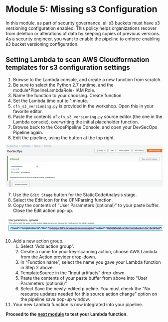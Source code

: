 <!--
This module is designed to show how Governance and Security engineering can take requirements and automate them into a pipeline.
--> 


# Module 5:  Missing s3 Configuration

In this module, as part of security governance, all s3 buckets must have s3 versioning configuration enabled.  This policy helps organizations recover from deletion or alterations of data by keeping copies of previous versions.  As a security engineer, you want to enable the pipeline to enforce enabling s3 bucket versioning configuration.


## Setting Lambda to scan AWS Cloudformation templates for s3 configuration settings

1.	Browse to the Lambda console, and create a new function from scratch. 
2.	Be sure to select the Python 2.7 runtime, and the module*PipelineLambdaRole-<random> IAM Role.  
3.  Name the function to your choosing.  Create function.
3.	Set the Lambda time out to 1 minute.
4.	`cfn_s3_versioning.py` is provided in the workshop.  Open this in your favorite editor.
5.  Paste the contents of `cfn_s3_versioning.py` source editor (the one in the Lambda console), overwriting the initial placeholder function.
6.	Browse back to the CodePipeline Console, and open your DevSecOps Pipeline again. 
7.	Edit the pipeline, using the button at the top right.

![Edit-Pipeline](./images/03-Edit-Pipeline.png)

7.	Use the `Edit Stage` button for the StaticCodeAnalysis stage. 
8.	Select the Edit icon for the CFNParsing function. 
9.	Copy the contents of “User Parameters (optional)” to your paste buffer. Close the Edit action pop-up. 

![Source](./images/03-Source.png)

10.	Add a new action group.
    1.	Select “Add action group”.
    2.	Create a name for your key-scanning action, choose AWS Lambda from the Action provider drop-down. 
    3.	In “Function name”, select the name you gave your Lambda function in Step 2 above. 
    4.	TemplateSource in the “Input artifacts” drop-down.
    5.	Paste the contents of your paste buffer from above into “User Parameters (optional)”
    6.	Select Save the newly-edited pipeline. You must check the “No resource updates needed for this source action change” option on the pipeline save pop-up window. 
11.	Your new Lambda function is now integrated into your pipeline.

**Proceed to the <a href="https://github.com/aws-immersion-days-sup/aws-workshop-security-devsecops-id-sup/blob/master/docs/06-s3-versioning.md" target="_blank">next module</a> to test your Lambda function.**
